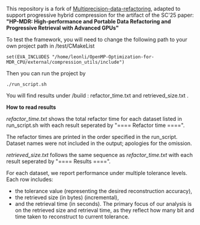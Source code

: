 This repository is a fork of [Multiprecision-data-refactoring](https://github.com/lxAltria/Multiprecision-data-refactoring.git), 
adapted to support progressive hybrid compression for the artifact of the SC'25 paper:  
**"HP-MDR: High-performance and Portable Data Refactoring and Progressive Retrieval with Advanced GPUs"**

To test the framework, you will need to change the following path to your own project path in /test/CMakeList
```
set(EVA_INCLUDES "/home/leonli/OpenMP-Optimization-for-MDR_CPU/external/compression_utils/include")
```
Then you can run the project by 
```
./run_script.sh
```
You will find results under /build : refactor_time.txt and retrieved_size.txt .

**How to read results**

*refactor_time.txt* shows the total refactor time for each dataset listed in run_script.sh with each result seperated by "==== Refactor time ====".

The refactor times are printed in the order specified in the run_script. Dataset names were not included in the output; apologies for the omission.






*retrieved_size.txt* follows the same sequence as *refactor_time.txt* with each result seperated by "==== Results ====".

For each dataset, we report performance under multiple tolerance levels. Each row includes:

- the tolerance value (representing the desired reconstruction accuracy),
- the retrieved size (in bytes) (incremental),
- and the retrieval time (in seconds).
The primary focus of our analysis is on the retrieved size and retrieval time, as they reflect how many bit and time taken to reconstruct to current tolerance.

